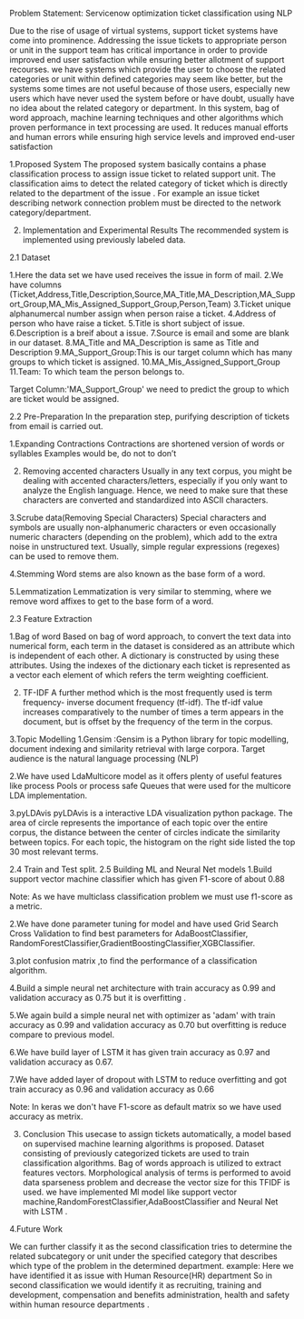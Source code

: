 Problem Statement: Servicenow optimization ticket classification using NLP

Due to the rise of usage of virtual systems, support ticket systems have come into prominence.
Addressing the issue tickets to appropriate person or unit in the support team has critical importance in order to provide 
improved end user satisfaction while ensuring better allotment of support recourses. we have systems which provide the user to choose the related 
categories or unit within defined categories may seem like better, but the systems some times are not useful because of those users,
especially new users which have never used the system before or have doubt, usually have no idea about the related category or department.
In this system, bag of word approach, machine learning techniques and other algorithms which proven performance in text processing are used. 
It reduces manual efforts and human errors while ensuring high service levels and improved end-user satisfaction
 
1.Proposed System
The proposed system basically contains a phase classification process to assign issue ticket
to related support unit. The classification aims to detect the related category of ticket
which is directly related to the department of the issue . For example an issue ticket describing
network connection problem must be directed to the network  category/department.

2. Implementation and Experimental Results
The recommended system is implemented using previously labeled data.

2.1 Dataset

1.Here the data set we have used receives the issue in form of mail. 
2.We have columns (Ticket,Address,Title,Description,Source,MA_Title,MA_Description,MA_Support_Group,MA_Mis_Assigned_Support_Group,Person,Team) 
3.Ticket unique alphanumercal number assign when person raise a ticket.
4.Address of person who have raise a ticket. 5.Title is short subject of issue. 
6.Description is a breif about a issue. 7.Source is email and some are blank in our dataset. 
8.MA_Title and MA_Description is same as Title and Description
9.MA_Support_Group:This is our target column which has many groups to which ticket is assigned. 
10.MA_Mis_Assigned_Support_Group 11.Team: To which team the person belongs to.

Target Column:'MA_Support_Group' we need to predict the group to which are ticket would be assigned.

2.2 Pre-Preparation
In the preparation step, purifying description of tickets from email is carried out.

1.Expanding Contractions
Contractions are shortened version of words or syllables
Examples would be, do not to don’t 

2. Removing accented characters
Usually in any text corpus, you might be dealing with accented characters/letters, especially if you only want to analyze the English language. 
Hence, we need to make sure that these characters are converted and standardized into ASCII characters.

3.Scrube data(Removing Special Characters)
Special characters and symbols are usually non-alphanumeric characters or even occasionally numeric characters (depending on the problem), 
which add to the extra noise in unstructured text. Usually, simple regular expressions (regexes) can be used to remove them.

4.Stemming 
Word stems are also known as the base form of a word.

5.Lemmatization
Lemmatization is very similar to stemming, where we remove word affixes to get to the base form of a word.

2.3 Feature Extraction

1.Bag of word
Based on bag of word approach, to convert the text data into numerical form, each term in the
dataset is considered as an attribute which is independent of each other. A dictionary is
constructed by using these attributes. Using the indexes of the dictionary each ticket is
represented as a vector each element of which refers the term weighting coefficient. 

2. TF-IDF
A further method which is the most frequently used is term frequency- inverse document
frequency (tf-idf). The tf-idf value increases comparatively to the number of times a term
appears in the document, but is offset by the frequency of the term in the corpus. 

3.Topic Modelling
1.Gensim :Gensim is a Python library for topic modelling, document 
indexing and similarity retrieval with large corpora. Target audience is the natural language processing (NLP)

2.We have used LdaMulticore model as it offers plenty of useful features like process Pools or process safe Queues
 that were used for the multicore LDA implementation.
 
3.pyLDAvis
pyLDAvis is a interactive LDA visualization python package.
The area of circle represents the importance of each topic over the entire corpus, the distance between 
the center of circles indicate the similarity between topics. For each topic, the histogram on the 
right side listed the top 30 most relevant terms.

2.4 Train and Test split.
2.5 Building ML and Neural Net models
1.Build support vector machine classifier which has given F1-score of about 0.88

Note: As we have multiclass classification problem we must use f1-score as a metric.

2.We have done parameter tuning for model and have used Grid Search Cross Validation to find best parameters for AdaBoostClassifier,
RandomForestClassifier,GradientBoostingClassifier,XGBClassifier.

3.plot confusion matrix ,to find the performance of a classification algorithm.

4.Build a simple neural net architecture with train accuracy as 0.99 and validation accuracy as 0.75 but it is overfitting .

5.We again build a simple neural net with optimizer as 'adam' with train accuracy as 0.99 and validation accuracy as 0.70 
but overfitting is reduce compare to previous model.

6.We have build layer of LSTM it has given train accuracy as 0.97 and validation accuracy as 0.67.

7.We have added layer of dropout with LSTM to reduce overfitting and got train accuracy as 0.96 and validation accuracy as 0.66

Note: In keras we don't have F1-score as default matrix so we have used accuracy as metrix.

3. Conclusion
This usecase  to assign tickets automatically, a model based on
supervised machine learning algorithms is proposed. Dataset consisting of previously
categorized tickets are used to train classification algorithms. Bag of words approach is
utilized to extract features vectors. Morphological analysis of terms is performed to avoid
data sparseness problem and decrease the vector size for this TFIDF is used.
we have implemented Ml model like support vector machine,RandomForestClassifier,AdaBoostClassifier and
 Neural Net with LSTM .
 
4.Future Work

We can further classify it as the second classification tries to
determine the related subcategory or unit under the specified category that describes which
type of the problem in the determined department.
example: Here we have identified it as issue with Human Resource(HR) department
So in second classification we would identify it as  recruiting, training and development,
compensation and benefits administration, health and safety within human resource departments .
